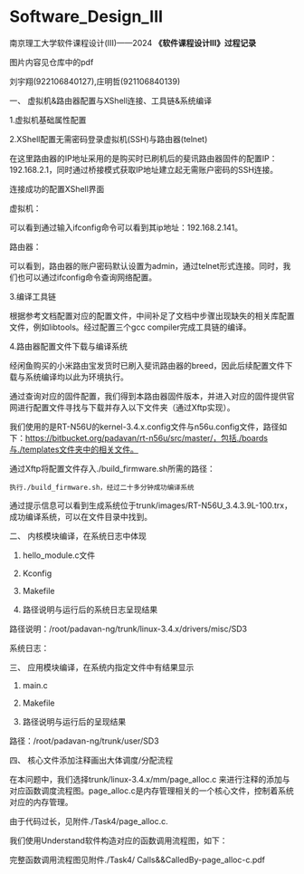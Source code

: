 # Software_Design_III
南京理工大学软件课程设计(III)——2024
**《软件课程设计III》过程记录**

图片内容见仓库中的pdf

刘宇翔(922106840127),庄明哲(921106840139)

一、	虚拟机&路由器配置与XShell连接、工具链&系统编译

1.虚拟机基础属性配置

2.XShell配置无需密码登录虚拟机(SSH)与路由器(telnet)

在这里路由器的IP地址采用的是购买时已刷机后的斐讯路由器固件的配置IP：192.168.2.1，同时通过桥接模式获取IP地址建立起无需账户密码的SSH连接。

连接成功的配置XShell界面

虚拟机：

可以看到通过输入ifconfig命令可以看到其ip地址：192.168.2.141。

路由器：

可以看到，路由器的账户密码默认设置为admin，通过telnet形式连接。同时，我们也可以通过ifconfig命令查询网络配置。

3.编译工具链

根据参考文档配置对应的配置文件，中间补足了文档中步骤出现缺失的相关库配置文件，例如libtools。经过配置三个gcc compiler完成工具链的编译。

4.路由器配置文件下载与编译系统

经闲鱼购买的小米路由宝发货时已刷入斐讯路由器的breed，因此后续配置文件下载与系统编译均以此为环境执行。

通过查询对应的固件配置，我们得到本路由器固件版本，并进入对应的固件提供官网进行配置文件寻找与下载并存入以下文件夹（通过Xftp实现）。

我们使用的是RT-N56U的kernel-3.4.x.config文件与n56u.config文件，路径如下：https://bitbucket.org/padavan/rt-n56u/src/master/，包括./boards与./templates文件夹中的相关文件。

通过Xftp将配置文件存入./build_firmware.sh所需的路径：

	执行./build_firmware.sh，经过二十多分钟成功编译系统
 
通过提示信息可以看到生成系统位于trunk/images/RT-N56U_3.4.3.9L-100.trx，成功编译系统，可以在文件目录中找到。

二、	内核模块编译，在系统日志中体现

1.	hello_module.c文件
   
2.	Kconfig
   
3.	Makefile
   
4.	路径说明与运行后的系统日志呈现结果

路径说明：/root/padavan-ng/trunk/linux-3.4.x/drivers/misc/SD3

系统日志：

三、	应用模块编译，在系统内指定文件中有结果显示

1.	main.c

2.	Makefile

3.	路径说明与运行后的呈现结果

路径：/root/padavan-ng/trunk/user/SD3

四、 核心文件添加注释画出大体调度/分配流程

在本问题中，我们选择trunk/linux-3.4.x/mm/page_alloc.c 来进行注释的添加与对应函数调度流程图。page_alloc.c是内存管理相关的一个核心文件，控制着系统对应的内存管理。

由于代码过长，见附件./Task4/page_alloc.c.

我们使用Understand软件构造对应的函数调用流程图，如下：

完整函数调用流程图见附件./Task4/ Calls&&CalledBy-page_alloc-c.pdf
